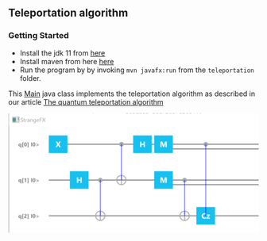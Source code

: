 ## Teleportation algorithm

### Getting Started

- Install the jdk 11 from [here](https://www.oracle.com/java/technologies/javase-jdk11-downloads.html)
- Install maven from here [here](https://maven.apache.org/download.cgi)
- Run the program by by invoking <code>mvn javafx:run</code> from the <code>teleportation</code> folder.

This [Main](teleportation/src/main/java/com/quantum/entanglement/bellstate/bell11/Main.java) java class implements the teleportation algorithm as described in our article [The quantum teleportation algorithm](https://einsteinrelativelyeasy.com/index.php/quantum-mechanics/163-the-quantum-teleportation-algorithm)

<img src="src/main/resources/teleportation1.png"/>
